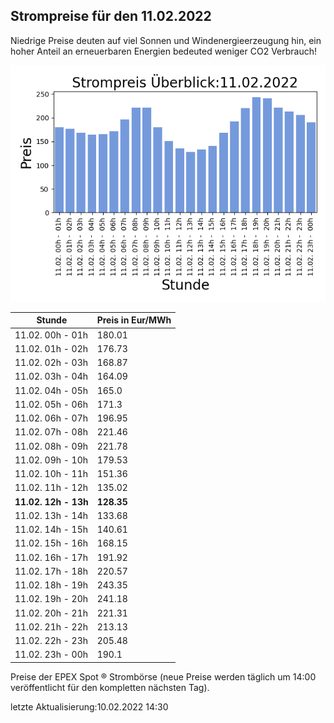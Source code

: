 
## Strompreise für den 11.02.2022

Niedrige Preise deuten auf viel Sonnen und Windenergieerzeugung hin, ein hoher Anteil an erneuerbaren Energien bedeuted weniger CO2 Verbrauch!

![Strompreis übersicht](imgs/strompreis_uebersicht.png)

| Stunde | Preis in Eur/MWh |
|---|---|
| 11.02. 00h -  01h | 180.01 | 
| 11.02. 01h -  02h | 176.73 | 
| 11.02. 02h -  03h | 168.87 | 
| 11.02. 03h -  04h | 164.09 | 
| 11.02. 04h -  05h | 165.0 | 
| 11.02. 05h -  06h | 171.3 | 
| 11.02. 06h -  07h | 196.95 | 
| 11.02. 07h -  08h | 221.46 | 
| 11.02. 08h -  09h | 221.78 | 
| 11.02. 09h -  10h | 179.53 | 
| 11.02. 10h -  11h | 151.36 | 
| 11.02. 11h -  12h | 135.02 | 
| **11.02. 12h -  13h** | **128.35** | 
| 11.02. 13h -  14h | 133.68 | 
| 11.02. 14h -  15h | 140.61 | 
| 11.02. 15h -  16h | 168.15 | 
| 11.02. 16h -  17h | 191.92 | 
| 11.02. 17h -  18h | 220.57 | 
| 11.02. 18h -  19h | 243.35 | 
| 11.02. 19h -  20h | 241.18 | 
| 11.02. 20h -  21h | 221.31 | 
| 11.02. 21h -  22h | 213.13 | 
| 11.02. 22h -  23h | 205.48 | 
| 11.02. 23h -  00h | 190.1 | 

Preise der EPEX Spot ® Strombörse (neue Preise werden täglich um 14:00 veröffentlicht für den kompletten nächsten Tag).

letzte Aktualisierung:10.02.2022 14:30